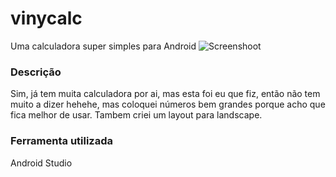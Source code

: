 # vinycalc
Uma calculadora super simples para Android
![Screenshoot](https://photos.google.com/share/AF1QipNZj5euTYgBqZP-tETVB9m8ARRTGVku3huOrDpsQctbAF5XwlanBDrgxiIPTpS4Iw?key=M0xIT3pzajdyY0EzOFducm9LVEpQd1cwNzZTSHVR)

### Descrição
Sim, já tem muita calculadora por ai, mas esta foi eu que fiz, então não tem muito a dizer hehehe, mas coloquei números bem grandes porque acho que fica melhor de usar. Tambem criei um layout para landscape. 



### Ferramenta utilizada 
Android Studio


